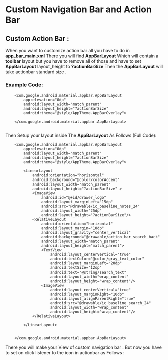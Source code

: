# Custom Navigation Bar and Action Bar

## Custom Action Bar :
When you want to customize action bar all you have to do in **app_bar_main.xml** 
There you will find **AppBarLayout** Which will contain a **toolbar** layout but you have to remove all of those and have to set **AppBarLayout** layout_height to **?actionBarSize**
Then the **AppBarLayout** will take actionbar standard size .

### Example Code:

```
    <com.google.android.material.appbar.AppBarLayout
        app:elevation="0dp"
        android:layout_width="match_parent"
        android:layout_height="?actionBarSize"
        android:theme="@style/AppTheme.AppBarOverlay">
        
    </com.google.android.material.appbar.AppBarLayout>     
        
```

Then Setup your layout inside The **AppBarLayout** As Follows (Full Code):
```
    <com.google.android.material.appbar.AppBarLayout
        app:elevation="0dp"
        android:layout_width="match_parent"
        android:layout_height="?actionBarSize"
        android:theme="@style/AppTheme.AppBarOverlay">

        <LinearLayout
            android:orientation="horizontal"
            android:background="@color/colorAccent"
            android:layout_width="match_parent"
            android:layout_height="?actionBarSize" >
            <ImageView
                android:id="@+id/drawer_logo"
                android:layout_marginLeft="15dp"
                android:src="@drawable/ic_baseline_notes_24"
                android:layout_width="25dp"
                android:layout_height="?actionBarSize"/>
            <RelativeLayout
                android:orientation="horizontal"
                android:layout_margin="10dp"
                android:layout_gravity="center_vertical"
                android:background="@drawable/action_bar_search_back"
                android:layout_width="match_parent"
                android:layout_height="match_parent">
                <TextView
                    android:layout_centerVertical="true"
                    android:textColor="@color/gray_text_color"
                    android:layout_marginLeft="20dp"
                    android:textSize="12sp"
                    android:text="@string/search_text"
                    android:layout_width="wrap_content"
                    android:layout_height="wrap_content"/>
                <ImageView
                    android:layout_centerVertical="true"
                    android:layout_marginRight="10dp"
                    android:layout_alignParentRight="true"
                    android:src="@drawable/ic_baseline_search_24"
                    android:layout_width="wrap_content"
                    android:layout_height="wrap_content"/>
            </RelativeLayout>

        </LinearLayout>


    </com.google.android.material.appbar.AppBarLayout>
```

There you will make your View of custom navigation bar . But now you have to set on click listener to the icon in actionbar as Follows :

